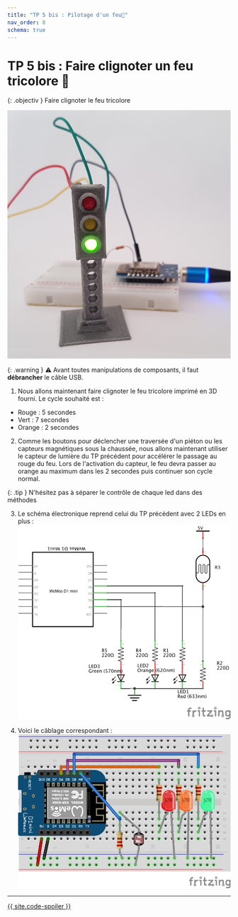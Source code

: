 ```yaml
---
title: "TP 5 bis : Pilotage d'un feu🚦"
nav_order: 8
schema: true
---
```


# TP 5 bis : Faire clignoter un feu tricolore 🚦

{: .objectiv }
Faire clignoter le feu tricolore

![feu tricolore](resources/feu.jpg)

{: .warning }
⚠️ Avant toutes manipulations de composants, il faut **débrancher** le câble USB.

1. Nous allons maintenant faire clignoter le feu tricolore imprimé en 3D fourni.
Le cycle souhaité est :
 - Rouge : 5  secondes
 - Vert : 7 secondes
 - Orange : 2 secondes

2. Comme les boutons pour déclencher une traversée d'un piéton ou les capteurs magnétiques sous la chaussée, nous allons maintenant utiliser le capteur de lumière du TP précédent pour accélérer le passage au rouge du feu. Lors de l'activation du capteur, le feu devra passer au orange au maximum dans les 2 secondes puis continuer son cycle normal.

{: .tip }
N'hésitez pas à séparer le contrôle de chaque led dans des méthodes

3. Le schéma électronique reprend celui du TP précédent avec 2 LEDs en plus :
![feu tricolore](resources/tp5-feu-schema.jpg)

4. Voici le câblage correspondant :
![feu tricolore](resources/tp5-feu-montage.jpg)

----
[{{ site.code-spoiler }}](tp5_feu_code.md)
